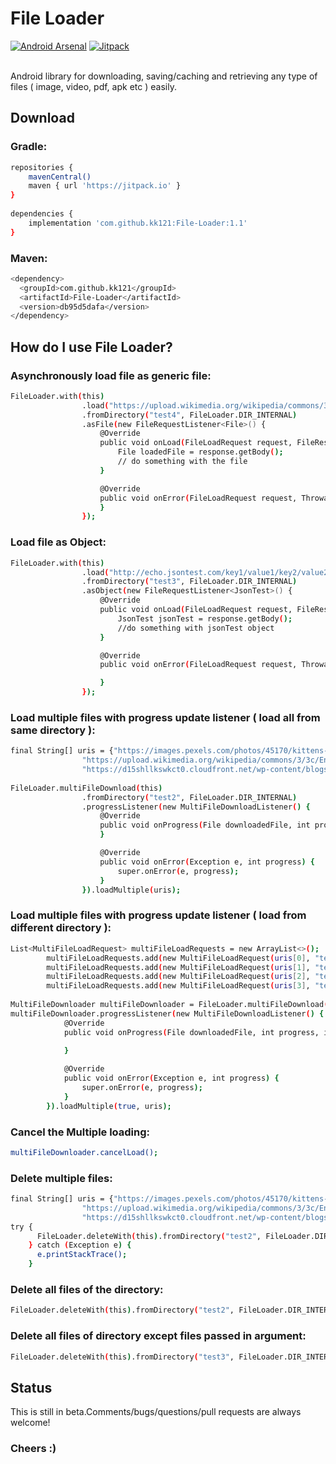 # File Loader
[![Android Arsenal](https://img.shields.io/badge/Android%20Arsenal-File%20Loader-green.svg?style=flat )](https://android-arsenal.com/details/1/6638)  [![Jitpack](https://jitpack.io/v/kk121/File-Loader.svg)](https://jitpack.io/#kk121/File-Loader)

<br>
Android library for downloading, saving/caching and retrieving any type of files ( image, video, pdf, apk etc ) easily.

## Download
### Gradle:
```sh
repositories {
    mavenCentral()
    maven { url 'https://jitpack.io' }
}
    
dependencies {
    implementation 'com.github.kk121:File-Loader:1.1'
}
```
### Maven:
```sh
<dependency>
  <groupId>com.github.kk121</groupId>
  <artifactId>File-Loader</artifactId>
  <version>db95d5dafa</version>
</dependency>
```
## How do I use File Loader?
### Asynchronously load file as generic file:
```sh
FileLoader.with(this)
                .load("https://upload.wikimedia.org/wikipedia/commons/3/3c/Enrique_Simonet_-_Marina_veneciana_6MB.jpg",false) //2nd parameter is optioal, pass true to force load from network
                .fromDirectory("test4", FileLoader.DIR_INTERNAL)
                .asFile(new FileRequestListener<File>() {
                    @Override
                    public void onLoad(FileLoadRequest request, FileResponse<File> response) {
                        File loadedFile = response.getBody();
                        // do something with the file
                    }

                    @Override
                    public void onError(FileLoadRequest request, Throwable t) {
                    }
                });
```
### Load file as Object:
```sh
FileLoader.with(this)
                .load("http://echo.jsontest.com/key1/value1/key2/value2")
                .fromDirectory("test3", FileLoader.DIR_INTERNAL)
                .asObject(new FileRequestListener<JsonTest>() {
                    @Override
                    public void onLoad(FileLoadRequest request, FileResponse<JsonTest> response) {
                        JsonTest jsonTest = response.getBody();
                        //do something with jsonTest object
                    }

                    @Override
                    public void onError(FileLoadRequest request, Throwable t) {

                    }
                });
```
### Load multiple files with progress update listener ( load all from same directory ):
```sh
final String[] uris = {"https://images.pexels.com/photos/45170/kittens-cat-cat-puppy-rush-45170.jpeg",
                "https://upload.wikimedia.org/wikipedia/commons/3/3c/Enrique_Simonet_-_Marina_veneciana_6MB.jpg",
                "https://d15shllkswkct0.cloudfront.net/wp-content/blogs.dir/1/files/2017/01/Google-acquires-Fabric.png"};
                
FileLoader.multiFileDownload(this)
                .fromDirectory("test2", FileLoader.DIR_INTERNAL)
                .progressListener(new MultiFileDownloadListener() {
                    @Override
                    public void onProgress(File downloadedFile, int progress, int totalFiles) {
                    }

                    @Override
                    public void onError(Exception e, int progress) {
                        super.onError(e, progress);
                    }
                }).loadMultiple(uris);
```
### Load multiple files with progress update listener ( load from different directory ):
```sh
List<MultiFileLoadRequest> multiFileLoadRequests = new ArrayList<>();
        multiFileLoadRequests.add(new MultiFileLoadRequest(uris[0], "test2", FileLoader.DIR_INTERNAL, false));
        multiFileLoadRequests.add(new MultiFileLoadRequest(uris[1], "test4", FileLoader.DIR_INTERNAL, false));
        multiFileLoadRequests.add(new MultiFileLoadRequest(uris[2], "test4", FileLoader.DIR_INTERNAL, false));
        multiFileLoadRequests.add(new MultiFileLoadRequest(uris[3], "test4", FileLoader.DIR_INTERNAL, false));
        
MultiFileDownloader multiFileDownloader = FileLoader.multiFileDownload(this);
multiFileDownloader.progressListener(new MultiFileDownloadListener() {
            @Override
            public void onProgress(File downloadedFile, int progress, int totalFiles) {
                
            }

            @Override
            public void onError(Exception e, int progress) {
                super.onError(e, progress);
            }
        }).loadMultiple(true, uris);
```
### Cancel the Multiple loading:
```sh
multiFileDownloader.cancelLoad();
```
### Delete multiple files:
```sh
final String[] uris = {"https://images.pexels.com/photos/45170/kittens-cat-cat-puppy-rush-45170.jpeg",
                "https://upload.wikimedia.org/wikipedia/commons/3/3c/Enrique_Simonet_-_Marina_veneciana_6MB.jpg",
                "https://d15shllkswkct0.cloudfront.net/wp-content/blogs.dir/1/files/2017/01/Google-acquires-Fabric.png"};
try {
      FileLoader.deleteWith(this).fromDirectory("test2", FileLoader.DIR_INTERNAL).deleteFiles(uris);
    } catch (Exception e) {
      e.printStackTrace();
    }
```
### Delete all files of the directory:
```sh
FileLoader.deleteWith(this).fromDirectory("test2", FileLoader.DIR_INTERNAL).deleteAllFiles();
```
### Delete all files of directory except files passed in argument:
```sh
FileLoader.deleteWith(this).fromDirectory("test3", FileLoader.DIR_INTERNAL).deleteAllFilesExcept(uris);
``` 
## Status
This is still in beta.Comments/bugs/questions/pull requests are always welcome!
### **Cheers :)**

